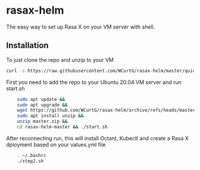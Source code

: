 # rasax-helm

The easy way to set up Rasa X on your VM server with shell. 


## Installation 

To just clone the repo and unzip to your VM

```bash 
curl -s https://raw.githubusercontent.com/WCurtG/rasax-helm/master/quick/rasax-quick.sh | sudo bash
```

First you need to add the repo to your Ubuntu 20.04 VM server and run start.sh


```bash 
    sudo apt update && 
    sudo apt upgrade &&
    wget https://github.com/WCurtG/rasax-helm/archive/refs/heads/master.zip &&
    sudo apt install unzip &&
    unzip master.zip &&
    cd rasax-helm-master && ./start.sh
```

After reconnecting run, this will install Octant, Kubectl and create a Rasa X dployment based on your values.yml file 

```bash 
    . ~/.bashrc
    ./step2.sh
```
